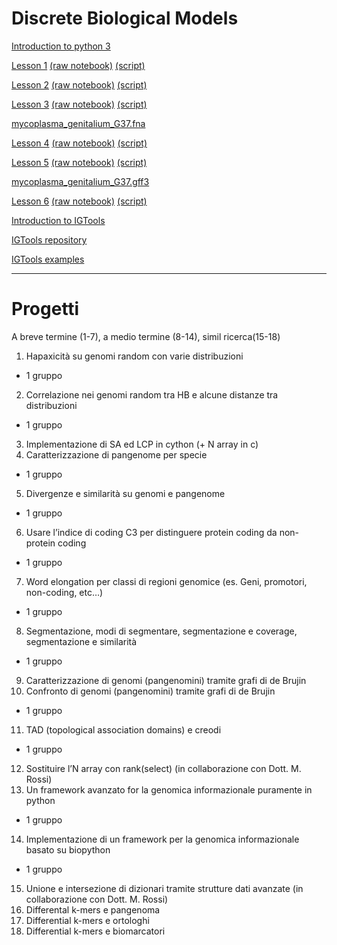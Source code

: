 # Discrete Biological Models

[Introduction to python 3](python3.pdf)

[Lesson 1](notebooks/DBM-lex1.ipynb) 
[(raw notebook)](https://github.com/vbonnici/Discrete-Biological-Models/raw/master/notebooks/DBM-lex1.ipynb) 
[(script)](https://github.com/vbonnici/Discrete-Biological-Models/raw/master/scripts/DBM-lex1.py) 

[Lesson 2](notebooks/DBM-lex2.ipynb)
[(raw notebook)](https://github.com/vbonnici/Discrete-Biological-Models/raw/master/notebooks/DBM-lex2.ipynb) 
[(script)](https://github.com/vbonnici/Discrete-Biological-Models/raw/master/scripts/DBM-lex2.py) 

[Lesson 3](notebooks/DBM-lex3.ipynb)
[(raw notebook)](https://github.com/vbonnici/Discrete-Biological-Models/raw/master/notebooks/DBM-lex3.ipynb) 
[(script)](https://github.com/vbonnici/Discrete-Biological-Models/raw/master/scripts/DBM-lex3.py) 

[mycoplasma_genitalium_G37.fna](https://github.com/vbonnici/Discrete-Biological-Models/raw/master/notebooks/mycoplasma_genitalium_G37.fna) 

[Lesson 4](notebooks/DBM-lex4.ipynb)
[(raw notebook)](https://github.com/vbonnici/Discrete-Biological-Models/raw/master/notebooks/DBM-lex4.ipynb) 
[(script)](https://github.com/vbonnici/Discrete-Biological-Models/raw/master/scripts/DBM-lex4.py)

[Lesson 5](notebooks/DBM-lex5.ipynb)
[(raw notebook)](https://github.com/vbonnici/Discrete-Biological-Models/raw/master/notebooks/DBM-lex5.ipynb) 
[(script)](https://github.com/vbonnici/Discrete-Biological-Models/raw/master/scripts/DBM-lex5.py)


[mycoplasma_genitalium_G37.gff3](https://github.com/vbonnici/Discrete-Biological-Models/raw/master/notebooks/mycoplasma_genitalium_G37.gff3) 


[Lesson 6](notebooks/DBM-lex6.ipynb)
[(raw notebook)](https://github.com/vbonnici/Discrete-Biological-Models/raw/master/notebooks/DBM-lex6.ipynb) 
[(script)](https://github.com/vbonnici/Discrete-Biological-Models/raw/master/scripts/DBM-lex6.py)



[Introduction to IGTools](igtools/igtools.pdf)

[IGTools repository](https://github.com/InfOmics/IGTools)

[IGTools examples](igtools/examples)




----
# Progetti
A breve termine (1-7), a medio termine (8-14), simil ricerca(15-18)


1)	Hapaxicità su genomi random con varie distribuzioni
- 1 gruppo
2)	Correlazione nei genomi random tra HB e alcune distanze tra distribuzioni
- 1 gruppo
3)	Implementazione di SA ed LCP in cython (+ N array in c)
4)	Caratterizzazione di pangenome per specie
- 1 gruppo
5)	Divergenze e similarità su genomi e pangenome
-	1 gruppo
6)	Usare l’indice di coding C3 per distinguere protein coding da non-protein coding
- 1 gruppo
7)	Word elongation per classi di regioni genomice (es. Geni, promotori, non-coding, etc…)
- 1 gruppo
8)	Segmentazione, modi di segmentare, segmentazione e coverage, segmentazione e similarità
- 1 gruppo
9)	Caratterizzazione di genomi (pangenomini) tramite grafi di de Brujin
10)	Confronto di genomi (pangenomini) tramite grafi di de Brujin
- 1 gruppo
11)	TAD  (topological association domains) e creodi
- 1 gruppo
12)	Sostituire l’N array con rank(select) (in collaborazione con Dott. M. Rossi)
13)	Un framework avanzato for la genomica informazionale puramente in python
- 1 gruppo
14)	Implementazione di un framework per la genomica informazionale basato su biopython
- 1 gruppo
15)	Unione e intersezione di dizionari tramite strutture dati avanzate (in collaborazione con Dott. M. Rossi)
16)	Differental k-mers e pangenoma
17)	Differential k-mers e ortologhi
18)	Differential k-mers e biomarcatori
